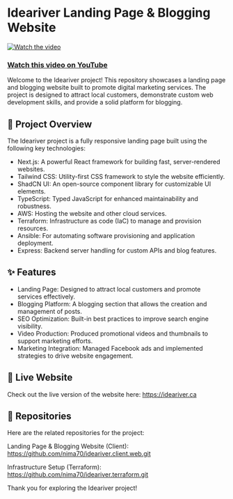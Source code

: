 
# Ideariver Landing Page & Blogging Website
[![Watch the video](https://img.youtube.com/vi/t84rtdkWBuk/maxresdefault.jpg)](https://youtu.be/t84rtdkWBuk)
### [Watch this video on YouTube](https://youtu.be/t84rtdkWBuk)

Welcome to the Ideariver project! This repository showcases a landing page and blogging website built to promote digital marketing services. The project is designed to attract local customers, demonstrate custom web development skills, and provide a solid platform for blogging.

## 🚀 Project Overview
The Ideariver project is a fully responsive landing page built using the following key technologies:

- Next.js: A powerful React framework for building fast, server-rendered websites.
- Tailwind CSS: Utility-first CSS framework to style the website efficiently.
- ShadCN UI: An open-source component library for customizable UI elements.
- TypeScript: Typed JavaScript for enhanced maintainability and robustness.
- AWS: Hosting the website and other cloud services.
- Terraform: Infrastructure as code (IaC) to manage and provision resources.
- Ansible: For automating software provisioning and application deployment.
- Express: Backend server handling for custom APIs and blog features.

## ✨ Features
- Landing Page: Designed to attract local customers and promote services effectively.
- Blogging Platform: A blogging section that allows the creation and management of posts.
- SEO Optimization: Built-in best practices to improve search engine visibility.
- Video Production: Produced promotional videos and thumbnails to support marketing efforts.
- Marketing Integration: Managed Facebook ads and implemented strategies to drive website engagement.

## 🔗 Live Website
Check out the live version of the website here: https://ideariver.ca

## 📂 Repositories
Here are the related repositories for the project:

Landing Page & Blogging Website (Client):
https://github.com/nima70/ideariver.client.web.git

Infrastructure Setup (Terraform):
https://github.com/nima70/ideariver.terraform.git


Thank you for exploring the Ideariver project!

